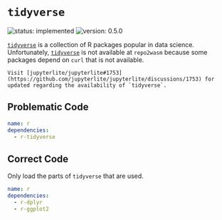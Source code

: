 # `tidyverse`

![status: implemented](https://img.shields.io/badge/status-implemented-green)
![version: 0.5.0](https://img.shields.io/badge/version-0.5.0-blue)

[`tidyverse`] is a collection of R packages popular in data science. Unfortunately, [`tidyverse`] is not available at `repo2wasm` because some packages depend on `curl` that is not available.

```{note}
Visit [jupyterlite/jupyterlite#1753](https://github.com/jupyterlite/jupyterlite/discussions/1753) for updated regarding the availability of `tidyverse`.
```

## Problematic Code

```yaml
name: r
dependencies:
  - r-tidyverse
```

## Correct Code

Only load the parts of `tidyverse` that are used.

```yaml
name: r
dependencies:
  - r-dplyr
  - r-ggplot2
```

[`tidyverse`]: https://cran.r-project.org/web/packages/tidyverse/index.html
[core `tidyverse`]: https://www.tidyverse.org/packages/#core-tidyverse
